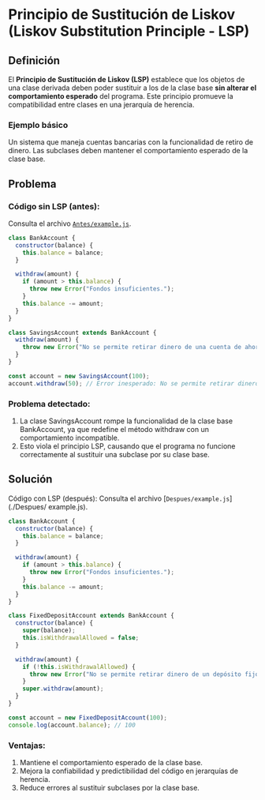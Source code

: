 # Principio de Sustitución de Liskov (Liskov Substitution Principle - LSP)

## Definición

El **Principio de Sustitución de Liskov (LSP)** establece que los objetos de una clase derivada deben poder sustituir a los de la clase base **sin alterar el comportamiento esperado** del programa. Este principio promueve la compatibilidad entre clases en una jerarquía de herencia.

### Ejemplo básico

Un sistema que maneja cuentas bancarias con la funcionalidad de retiro de dinero. Las subclases deben mantener el comportamiento esperado de la clase base.

## Problema

### Código sin LSP (antes):

Consulta el archivo [`Antes/example.js`](./Antes/example.js).

```javascript
class BankAccount {
  constructor(balance) {
    this.balance = balance;
  }

  withdraw(amount) {
    if (amount > this.balance) {
      throw new Error("Fondos insuficientes.");
    }
    this.balance -= amount;
  }
}

class SavingsAccount extends BankAccount {
  withdraw(amount) {
    throw new Error("No se permite retirar dinero de una cuenta de ahorros.");
  }
}

const account = new SavingsAccount(100);
account.withdraw(50); // Error inesperado: No se permite retirar dinero.
```

### Problema detectado:

1. La clase SavingsAccount rompe la funcionalidad de la clase base BankAccount, ya que redefine el método withdraw con un comportamiento incompatible.
2. Esto viola el principio LSP, causando que el programa no funcione correctamente al sustituir una subclase por su clase base.

## Solución

Código con LSP (después):
Consulta el archivo [`Despues/example.js`](./Despues/
example.js).

```javascript
class BankAccount {
  constructor(balance) {
    this.balance = balance;
  }

  withdraw(amount) {
    if (amount > this.balance) {
      throw new Error("Fondos insuficientes.");
    }
    this.balance -= amount;
  }
}

class FixedDepositAccount extends BankAccount {
  constructor(balance) {
    super(balance);
    this.isWithdrawalAllowed = false;
  }

  withdraw(amount) {
    if (!this.isWithdrawalAllowed) {
      throw new Error("No se permite retirar dinero de un depósito fijo.");
    }
    super.withdraw(amount);
  }
}

const account = new FixedDepositAccount(100);
console.log(account.balance); // 100
```

### Ventajas:

1. Mantiene el comportamiento esperado de la clase base.
2. Mejora la confiabilidad y predictibilidad del código en jerarquías de herencia.
3. Reduce errores al sustituir subclases por la clase base.
